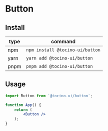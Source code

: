 # Button

## Install

| type | command                         |
| ---- | ------------------------------- |
| npm  | `npm install @tocino-ui/button` |
| yarn | `yarn add @tocino-ui/button`    |
| pnpm | `pnpm add @tocino-ui/button`    |

## Usage

```jsx
import Button from `@tocino-ui/button`;

function App() {
	return (
		<Button />
	);
}
```
